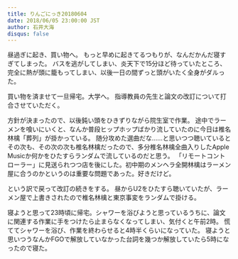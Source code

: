 ```yaml
---
title: りんごにっき20180604
date: 2018/06/05 23:00:00 JST
author: 石井大海
disqus: false
---
```


昼過ぎに起き、買い物へ。
もっと早めに起きてるつもりが、なんだかんだ寝すぎてしまった。
バスを逃がしてしまい、炎天下で15分ほど待っていたところ、完全に熱が頭に籠もってしまい、以後一日の間ずっと頭がいたく全身がダルった。

買い物を済ませて一旦帰宅。大学へ。
指導教員の先生と論文の改訂について打合させていただく。

方針が決まったので、以後鈍い頭をひきずりながら院生室で作業。
途中でラーメンを喰いにいくと、なんか普段ヒップホップばかり流していたのに今日は椎名林檎「葬列」が掛かっている。
随分攻めた選曲だな……と思いつつ聴いているとその次も、その次の次も椎名林檎だったので、多分椎名林檎全曲入りしたApple Musicか何かをひたすらランダムで流しているのだと思う。
「リモートコントローラー」に見送られつつ店を後にした。初中期のメンヘラ全開林檎はラーメン屋に合うのかというのは重要な問題であった。好きだけど。

という訳で戻って改訂の続きをする。
昼からU2をひたすら聴いていたが、ラーメン屋で上書きされたので椎名林檎と東京事変をランダムで掛ける。

寝ようと思って23時頃に帰宅。シャワーを浴びようと思っているうちに、論文に関連する作業に手をつけたら止まらなくなってしまい、気付くと午前2時。
慌ててシャワーを浴び、作業を終わらせると4時半くらいになっていた。
寝ようと思いつうなんかFGOで解放していなかった台詞を幾つか解放していたら5時になったので寝た。
